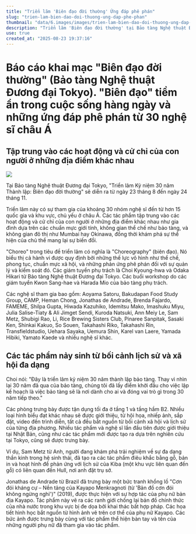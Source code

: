 ```yaml
---
title: "Triển lãm 'Biên đạo đời thường' Ứng đáp phê phán"
slug: "trien-lam-bien-dao-doi-thuong-ung-dap-phe-phan"
thumbnail: "data/6.images/images/trien-lam-bien-dao-doi-thuong-ung-dap-phe-phan.webp"
description: "Triển lãm 'Biên đạo đời thường' tại Bảo tàng Nghệ thuật Đương đại Tokyo khám phá các 'biên đạo' tiềm ẩn trong đời sống hàng ngày và những phản hồi phê phán từ 30 nghệ sĩ châu Á."
use: true
created_at: "2025-08-23 19:37:16"
---
```


# Báo cáo khai mạc "Biên đạo đời thường" (Bảo tàng Nghệ thuật Đương đại Tokyo). "Biên đạo" tiềm ẩn trong cuộc sống hàng ngày và những ứng đáp phê phán từ 30 nghệ sĩ châu Á

## Tập trung vào các hoạt động và cử chỉ của con người ở những địa điểm khác nhau

![](/images/20250823-00000001-tartbeat-000-3-view.webp)

Tại Bảo tàng Nghệ thuật Đương đại Tokyo, "Triển lãm Kỷ niệm 30 năm Thành lập: Biên đạo đời thường" sẽ diễn ra từ ngày 23 tháng 8 đến ngày 24 tháng 11.

Triển lãm này có sự tham gia của khoảng 30 nhóm nghệ sĩ đến từ hơn 15 quốc gia và khu vực, chủ yếu ở châu Á. Các tác phẩm tập trung vào các hoạt động và cử chỉ của con người ở những địa điểm khác nhau như gia đình dựa trên các chuẩn mực giới tính, không gian thể chế như bảo tàng, và không gian đô thị như Mumbai hay Okinawa, đồng thời khám phá sự thể hiện của chủ thể mang lại sự biến đổi.

"Choreo" trong tiêu đề triển lãm có nghĩa là "Choreography" (biên đạo). Nó biểu thị cả hành vi được quy định bởi những thế lực vô hình như thể chế, phong tục, chuẩn mực xã hội, và những phản ứng phê phán đối với sự quản lý và kiểm soát đó. Các giám tuyển phụ trách là Choi Kyoung-hwa và Odaka Hikari từ Bảo tàng Nghệ thuật Đương đại Tokyo. Các buổi workshop do các giám tuyển Kwon Sang-hae và Harada Mio của bảo tàng phụ trách.

Các nghệ sĩ tham gia bao gồm: Aoyama Satoru, Bakudapan Food Study Group, CAMP, Heman Chong, Jonathas de Andrade, Brenda Fajardo, FAMEME, Shilpa Gupta, Hiwada Kazuhiko, Idemitsu Mako, Imashuku Miyu, Julia Salise-Tiaty & Ali Jimget Sendi, Kuroda Natsuki, Ann Meiy Le, Sam Metz, Shubigi Rao, Li, Rice Brewing Sisters Club, Pinaree Sanpitak, Sasaki Ken, Shinkai Kakuo, So Souen, Takahashi Riko, Takahashi Rin, Transfieldstudio, Uehara Sayaka, Uemura Shin, Karel van Laere, Yamada Hibiki, Yamato Kaede và nhiều nghệ sĩ khác.

## Các tác phẩm nảy sinh từ bối cảnh lịch sử và xã hội đa dạng

Choi nói: "Đây là triển lãm kỷ niệm 30 năm thành lập bảo tàng. Thay vì nhìn lại 30 năm đã qua của bảo tàng, chúng tôi đã lấy điểm khởi đầu cho việc lập kế hoạch là việc bảo tàng sẽ là nơi dành cho ai và đóng vai trò gì trong 30 năm tiếp theo."

Các phòng trưng bày được tận dụng tối đa ở tầng 1 và tầng hầm B2. Nhiều loại hình biểu đạt khác nhau sẽ được giới thiệu, từ hội họa, nhiếp ảnh, sắp đặt, video đến trình diễn, tất cả đều bắt nguồn từ bối cảnh xã hội và lịch sử của từng địa phương. Nhiều tác phẩm và nghệ sĩ lần đầu tiên được giới thiệu tại Nhật Bản, cũng như các tác phẩm mới được tạo ra dựa trên nghiên cứu tại Tokyo, cũng sẽ được trưng bày.

Ví dụ, Sam Metz từ Anh, người đang khám phá trải nghiệm về sự đa dạng thần kinh trong hệ sinh thái, đã tạo ra các tác phẩm điêu khắc bằng gỗ, bản in và hoạt hình để phản ứng với lịch sử của Kiba (một khu vực liên quan đến gỗ) có liên quan đến Hull, nơi anh đặt trụ sở.

Jonathas de Andrade từ Brazil đã trưng bày một bức tranh khổng lồ "Cơn đói kháng cự – Nền tảng của Kayapo Menkragnoti (từ 'Bản đồ cơn đói không ngừng nghỉ')" (2019), được thực hiện với sự hợp tác của phụ nữ bản địa Kayapo. Tác phẩm này vẽ ra các ranh giới chống lại bản đồ chính thức của nhà nước trong khu vực bị đe dọa bởi khai thác bất hợp pháp. Các họa tiết hình học bắt nguồn từ hình ảnh vẽ trên cơ thể của phụ nữ Kayapo. Các bức ảnh được trưng bày cùng với tác phẩm thể hiện bàn tay và tên của những người phụ nữ đã tham gia vào tác phẩm.
